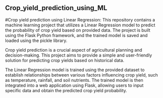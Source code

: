 ## Crop_yield_prediction_using_ML
#Crop yield prediction using Linear Regression:
This repository contains a machine learning project that utilizes a Linear Regression model to predict the probability of crop yield based on provided data.
The project is built using the Flask Python framework, and the trained model is saved and loaded using the pickle library.

Crop yield prediction is a crucial aspect of agricultural planning and decision-making.
This project aims to provide a simple and user-friendly solution for predicting crop yields based on historical data.

The Linear Regression model is trained using the provided dataset to establish relationships between various factors influencing crop yield, such as temperature, rainfall, and soil nutrients.
The trained model is then integrated into a web application using Flask, allowing users to input specific data and obtain the predicted crop yield probability.


